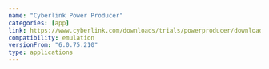 ```yaml
---
name: "Cyberlink Power Producer"
categories: [app]
link: https://www.cyberlink.com/downloads/trials/powerproducer/download_en_US.html?affid=2581_998_555_0_0_ENU
compatibility: emulation
versionFrom: "6.0.75.210"
type: applications
---
```


